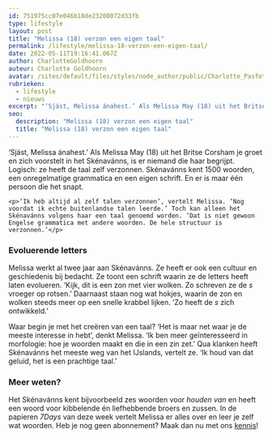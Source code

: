 ```yaml
---
id: 751975cc07e046b18de23208072d33fb
type: lifestyle
layout: post
title: "Melissa (18) verzon een eigen taal"
permalink: /lifestyle/melissa-18-verzon-een-eigen-taal/
date: 2022-05-11T19:16:41.067Z
author: CharlotteGoldhoorn
auteur: Charlotte Goldhoorn
avatar: /sites/default/files/styles/node_author/public/Charlotte_PasfotoDSC01555%20EXTRA.jpg?itok=Uh1_j08g
rubrieken:
  - lifestyle
  - nieuws
excerpt: "‘Sjást, Melissa ánahest.’ Als Melissa May (18) uit het Britse Corsham je groet en zich voorstelt in het Skénavánns, is er niemand die haar begrijpt. Logisch: ze heeft de taal zelf verzonnen. Skénavánns kent 1500 woorden, een onregelmatige grammatica en een eigen schrift. En er is maar één persoon die het snapt.  "
seo:
  description: "Melissa (18) verzon een eigen taal"
  title: "Melissa (18) verzon een eigen taal"
---
```

‘Sjást, Melissa ánahest.’ Als Melissa May (18) uit het Britse Corsham je groet en zich voorstelt in het Skénavánns, is er niemand die haar begrijpt. Logisch: ze heeft de taal zelf verzonnen. Skénavánns kent 1500 woorden, een onregelmatige grammatica en een eigen schrift. En er is maar één persoon die het snapt.  

    <p>‘Ik heb altijd al zelf talen verzonnen’, vertelt Melissa. ‘Nog voordat ik echte buitenlandse talen leerde.’ Toch kan alleen het Skénavánns volgens haar een taal genoemd worden. ‘Dat is niet gewoon Engelse grammatica met andere woorden. De hele structuur is verzonnen.’</p>
<h3>Evoluerende letters</h3>
<p>Melissa werkt al twee jaar aan Skénavánns. Ze heeft er ook een cultuur en geschiedenis bij bedacht. Ze toont een schrift waarin ze de letters heeft laten evolueren. ‘Kijk, dit is een zon met vier wolken. Zo schreven ze de <em>s</em> vroeger op rotsen.’ Daarnaast staan nog wat hokjes, waarin de zon en wolken steeds meer op een snelle krabbel lijken. ‘Zo heeft de <em>s</em> zich ontwikkeld.’</p>
<p>Waar begin je met het creëren van een taal? ‘Het is maar net waar je de meeste interesse in hebt’, denkt Melissa. ‘Ik ben meer geïnteresseerd in morfologie: hoe je woorden maakt en die in een zin zet.’ Qua klanken heeft Skénavánns het meeste weg van het IJslands, vertelt ze. ‘Ik houd van dat geluid, het is een prachtige taal.’</p>
<h3>Meer weten?</h3>
<p>Het Skénavánns kent bijvoorbeeld zes woorden voor <em>houden van</em> en heeft een woord voor kibbelende én liefhebbende broers en zussen. In de papieren <em>7Days </em>van deze week vertelt Melissa er alles over en leer je zelf wat woorden. Heb je nog geen abonnement? Maak dan nu met ons <a href="https://abonneren.sevendays.nl/abonneren/abonnementen/ae/artikel" target="_blank">kennis</a>!</p>  
